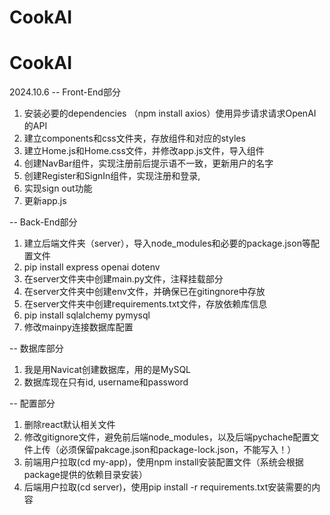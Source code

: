 # CookAI
# CookAI

2024.10.6
-- Front-End部分
1. 安装必要的dependencies （npm install axios）使用异步请求请求OpenAI的API
2. 建立components和css文件夹，存放组件和对应的styles
3. 建立Home.js和Home.css文件，并修改app.js文件，导入组件
4. 创建NavBar组件，实现注册前后提示语不一致，更新用户的名字
5. 创建Register和SignIn组件，实现注册和登录,
6. 实现sign out功能
7. 更新app.js



-- Back-End部分
1. 建立后端文件夹（server），导入node_modules和必要的package.json等配置文件
2. pip install express openai dotenv
3. 在server文件夹中创建main.py文件，注释挂载部分
4. 在server文件夹中创建env文件，并确保已在gitingnore中存放
5. 在server文件夹中创建requirements.txt文件，存放依赖库信息
6. pip install sqlalchemy pymysql
7. 修改mainpy连接数据库配置


-- 数据库部分
1. 我是用Navicat创建数据库，用的是MySQL
2. 数据库现在只有id, username和password


-- 配置部分
1. 删除react默认相关文件
2. 修改gitignore文件，避免前后端node_modules，以及后端pychache配置文件上传（必须保留pakcage.json和package-lock.json，不能写入！）
3. 前端用户拉取(cd my-app)，使用npm install安装配置文件（系统会根据package提供的依赖目录安装）
4. 后端用户拉取(cd server)，使用pip install -r requirements.txt安装需要的内容